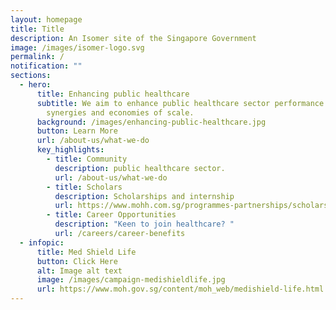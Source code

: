 ```yaml
---
layout: homepage
title: Title
description: An Isomer site of the Singapore Government
image: /images/isomer-logo.svg
permalink: /
notification: ""
sections:
  - hero:
      title: Enhancing public healthcare
      subtitle: We aim to enhance public healthcare sector performance by unlocking
        synergies and economies of scale.
      background: /images/enhancing-public-healthcare.jpg
      button: Learn More
      url: /about-us/what-we-do
      key_highlights:
        - title: Community
          description: public healthcare sector.
          url: /about-us/what-we-do
        - title: Scholars
          description: Scholarships and internship
          url: https://www.mohh.com.sg/programmes-partnerships/scholarships
        - title: Career Opportunities
          description: "Keen to join healthcare? "
          url: /careers/career-benefits
  - infopic:
      title: Med Shield Life
      button: Click Here
      alt: Image alt text
      image: /images/campaign-medishieldlife.jpg
      url: https://www.moh.gov.sg/content/moh_web/medishield-life.html
---
```

